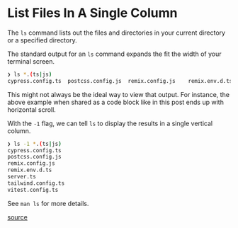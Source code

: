 # List Files In A Single Column

The `ls` command lists out the files and directories in your current directory
or a specified directory.

The standard output for an `ls` command expands the fit the width of your
terminal screen.

```bash
❯ ls *.(ts|js)
cypress.config.ts  postcss.config.js  remix.config.js    remix.env.d.ts     server.ts          tailwind.config.ts vitest.config.ts
```

This might not always be the ideal way to view that output. For instance, the
above example when shared as a code block like in this post ends up with
horizontal scroll.

With the `-1` flag, we can tell `ls` to display the results in a single
vertical column.

```bash
❯ ls -1 *.(ts|js)
cypress.config.ts
postcss.config.js
remix.config.js
remix.env.d.ts
server.ts
tailwind.config.ts
vitest.config.ts
```

See `man ls` for more details.

[source](https://askubuntu.com/questions/954924/listing-files-in-directory-in-one-column)
